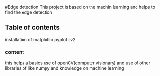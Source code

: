 #Edge detection
This project is based on the machin learning and helps to find the edge detection
## Table of contents
installation of matplotlib
pyplot
cv2
### content
this helps a basics use of openCV(computer visionary) and use of other libraries of like numpy and knowledge on machine learning
